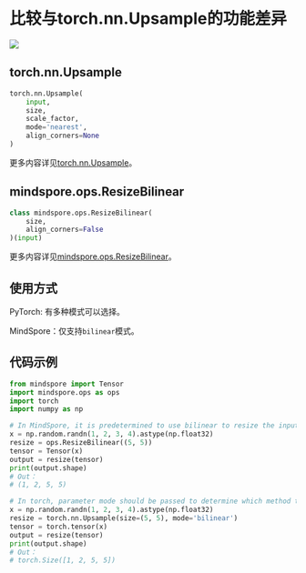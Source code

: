 # 比较与torch.nn.Upsample的功能差异

<a href="https://gitee.com/mindspore/docs/blob/r1.5/docs/mindspore/migration_guide/source_zh_cn/api_mapping/pytorch_diff/ResizeBilinear.md" target="_blank"><img src="https://gitee.com/mindspore/docs/raw/r1.5/resource/_static/logo_source.png"></a>

## torch.nn.Upsample

```python
torch.nn.Upsample(
    input,
    size,
    scale_factor,
    mode='nearest',
    align_corners=None
)
```

更多内容详见[torch.nn.Upsample](https://pytorch.org/docs/1.5.0/nn.html#torch.nn.Upsample)。

## mindspore.ops.ResizeBilinear

```python
class mindspore.ops.ResizeBilinear(
    size,
    align_corners=False
)(input)
```

更多内容详见[mindspore.ops.ResizeBilinear](https://mindspore.cn/docs/api/zh-CN/r1.5/api_python/ops/mindspore.ops.ResizeBilinear.html#mindspore.ops.ResizeBilinear)。

## 使用方式

PyTorch: 有多种模式可以选择。

MindSpore：仅支持`bilinear`模式。

## 代码示例

```python
from mindspore import Tensor
import mindspore.ops as ops
import torch
import numpy as np

# In MindSpore, it is predetermined to use bilinear to resize the input image.
x = np.random.randn(1, 2, 3, 4).astype(np.float32)
resize = ops.ResizeBilinear((5, 5))
tensor = Tensor(x)
output = resize(tensor)
print(output.shape)
# Out：
# (1, 2, 5, 5)

# In torch, parameter mode should be passed to determine which method to apply for resizing input image.
x = np.random.randn(1, 2, 3, 4).astype(np.float32)
resize = torch.nn.Upsample(size=(5, 5), mode='bilinear')
tensor = torch.tensor(x)
output = resize(tensor)
print(output.shape)
# Out：
# torch.Size([1, 2, 5, 5])
```